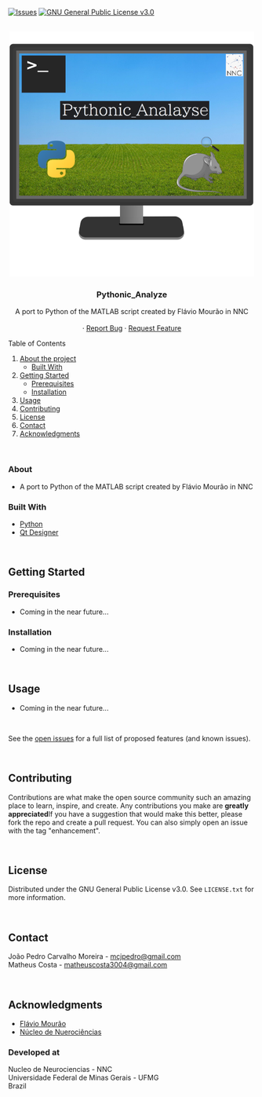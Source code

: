   [![Issues][issues-shield]][issues-url]
  [![GNU General Public License v3.0][license-shield]][license-url]


<!-- PROJECT LOGO -->
<br />
<div align="center">
  <a href="https://github.com/mrdrzit/Pythonic_Analyze">
    <img class="fit-picture"
     src="logo/Pythonic_analyse_logo.png"
     alt="Grapefruit slice atop a pile of other slices"
     width="500"
     height="500">
  </a>

<h3 align="center">Pythonic_Analyze</h3>

  <p align="center">
    A port to Python of the MATLAB script created by Flávio Mourão in NNC
    <br />
    <br />
    ·
    <a href="https://github.com/mrdrzit/Pythonic_Analyze/issues">Report Bug</a>
    ·
    <a href="https://github.com/mrdrzit/Pythonic_Analyze/issues">Request Feature</a>
  </p>
</div>



<!-- TABLE OF CONTENTS -->

  <summary>Table of Contents</summary>
  <ol>
    <li>
      <a href="#about">About the project</a>
      <ul>
        <li><a href="#built-with">Built With</a></li>
      </ul>
    </li>
    <li>
      <a href="#getting-started">Getting Started</a>
      <ul>
        <li><a href="#prerequisites">Prerequisites</a></li>
        <li><a href="#installation">Installation</a></li>
      </ul>
    </li>
    <li><a href="#usage">Usage</a></li>
    <li><a href="#contributing">Contributing</a></li>
    <li><a href="#license">License</a></li>
    <li><a href="#contact">Contact</a></li>
    <li><a href="#acknowledgments">Acknowledgments</a></li>
  </ol>




<!-- ABOUT THE PROJECT -->
<br/>

### About

- A port to Python of the MATLAB script created by Flávio Mourão in NNC





### Built With

* [Python](https://www.python.org/)
* [Qt Designer](https://doc.qt.io/qt-5/qtdesigner-manual.html)


<br/>


<!-- GETTING STARTED -->
## Getting Started

### Prerequisites

- Coming in the near future...

### Installation
                                
- Coming in the near future...
<br/>


<!-- USAGE EXAMPLES -->
## Usage
                                
- Coming in the near future...

<br/>
                                
See the [open issues](https://github.com/mrdrzit/Pythonic_Analyze/issues) for a full list of proposed features (and known issues).

<br/>

<!-- CONTRIBUTING -->
## Contributing

Contributions are what make the open source community such an amazing place to learn, inspire, and create. Any contributions you make are **greatly appreciated**If you have a suggestion that would make this better, please fork the repo and create a pull request. You can also simply open an issue with the tag "enhancement".

<br/>
                                

<!-- LICENSE -->
## License

Distributed under the GNU General Public License v3.0. See `LICENSE.txt` for more information.

<br/>


<!-- CONTACT -->
## Contact

João Pedro Carvalho Moreira - mcjpedro@gmail.com<br />
Matheus Costa - matheuscosta3004@gmail.com

<br/>

<!-- ACKNOWLEDGMENTS -->
## Acknowledgments

* [Flávio Mourão](https://github.com/fgmourao)
* [Núcleo de Nuerociências](www.nnc.ufmg.br/)


### Developed at                                
Nucleo de Neurociencias - NNC<br/>
Universidade Federal de Minas Gerais - UFMG<br/>
Brazil<br/>


<!-- MARKDOWN LINKS & IMAGES -->
[issues-shield]: https://img.shields.io/github/issues/mrdrzit/Pythonic_Analyze
[issues-url]: https://github.com/mrdrzit/Pythonic_Analyze/issues
[license-shield]: https://img.shields.io/github/license/mrdrzit/Pythonic_Analyze
[license-url]: https://github.com/mrdrzit/Pythonic_Analyze/blob/main/LICENSE.txt
